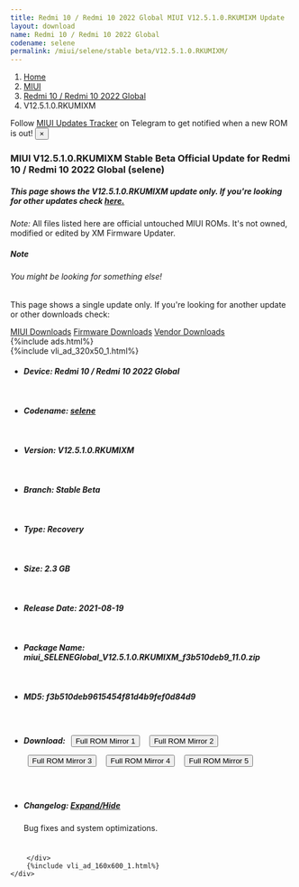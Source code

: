 ```yaml
---
title: Redmi 10 / Redmi 10 2022 Global MIUI V12.5.1.0.RKUMIXM Update
layout: download
name: Redmi 10 / Redmi 10 2022 Global
codename: selene
permalink: /miui/selene/stable beta/V12.5.1.0.RKUMIXM/
---
```

<nav aria-label="breadcrumb">
    <ol class="breadcrumb">
        <li class="breadcrumb-item"><a href="/">Home</a></li>
        <li class="breadcrumb-item"><a href="/miui/">MIUI</a></li>
        <li class="breadcrumb-item"><a href="/miui/selene/">Redmi 10 / Redmi 10 2022 Global</a></li>
        <li class="breadcrumb-item active" aria-current="page">V12.5.1.0.RKUMIXM</li>
    </ol>
</nav>
<div class="alert alert-primary alert-dismissible fade show" role="alert">
    Follow <a href="https://t.me/MIUIUpdatesTracker" class="alert-link">MIUI Updates Tracker</a> on Telegram to get
    notified when a new ROM is out!
    <button type="button" class="close" data-dismiss="alert" aria-label="Close">
        <span aria-hidden="true">&times;</span>
    </button>
</div>
<div class="col-12 mx-auto">
    <h3 class="title bg-light p-2 rounded">MIUI V12.5.1.0.RKUMIXM Stable Beta Official Update for Redmi 10 / Redmi 10 2022 Global (selene)</h3>
    <h5>This page shows the V12.5.1.0.RKUMIXM update only. If you're looking for other updates check
        <a href="/miui/selene/">here.</a></h5>
    <p><i>Note: </i>All files listed here are official untouched MIUI ROMs.
        It's not owned, modified or edited by XM Firmware Updater.</p>
    <div class="card">
        <div class="card-body">
            <h5 class="card-title">Note</h5>
            <h6 class="card-subtitle mb-2 text-muted">You might be looking for something else!</h6>
            <p class="card-text">This page shows a single update only.
                If you're looking for another update or other downloads check:</p>
            <a href="/miui/" class="card-link">MIUI Downloads</a>
            <a href="/firmware/" class="card-link">Firmware Downloads</a>
            <a href="/vendor/" class="card-link">Vendor Downloads</a>
        </div>
    </div>
    {%include ads.html%}
    <div class="row justify-content-center">
        <div class="col-10" id="downloads">
                    <div class="card card-body">
            {%include vli_ad_320x50_1.html%}
            <ul class="list-unstyled">
                <li style="padding-bottom: 10px;">
                    <h5><b>Device: </b>Redmi 10 / Redmi 10 2022 Global</h5>
                </li>
                <li style="padding-bottom: 10px;">
                    <h5><b>Codename: </b> <a href="/miui/selene/" target="_blank">selene</a> </h5>
                </li>
                <li style="padding-bottom: 10px;">
                    <h5><b>Version: </b>V12.5.1.0.RKUMIXM</h5>
                </li>
                <li style="padding-bottom: 10px;">
                    <h5><b>Branch: </b>Stable Beta</h5>
                </li>
                <li style="padding-bottom: 10px;">
                    <h5><b>Type: </b>Recovery</h5>
                </li>
                <li style="padding-bottom: 10px;">
                    <h5><b>Size: </b>2.3 GB</h5>
                </li>
                <li style="padding-bottom: 10px;">
                    <h5><b>Release Date: </b>2021-08-19</h5>
                </li>
                <li style="padding-bottom: 10px;">
                    <h5><b>Package Name: </b><span id="filename" class="text-dark">miui_SELENEGlobal_V12.5.1.0.RKUMIXM_f3b510deb9_11.0.zip</span></h5>
                </li>
                <li style="padding-bottom: 10px;">
                    <h5><b>MD5: </b><span id="md5" class="text-muted">f3b510deb9615454f81d4b9fef0d84d9</span></h5>
                </li>
                <li style="padding-bottom: 10px;">
                    <h5><b>Download: </b> <button type="button" id="download" class="btn btn-primary" style="margin: 7px;" onclick="window.open('https://cdnorg.d.miui.com/V12.5.1.0.RKUMIXM/miui_SELENEGlobal_V12.5.1.0.RKUMIXM_f3b510deb9_11.0.zip', '_blank');"><i class="fa fa-download"></i> Full ROM Mirror 1</button> <button type="button" id="download" class="btn btn-primary" style="margin: 7px;" onclick="window.open('https://bkt-sgp-miui-ota-update-alisgp.oss-ap-southeast-1.aliyuncs.com/V12.5.1.0.RKUMIXM/miui_SELENEGlobal_V12.5.1.0.RKUMIXM_f3b510deb9_11.0.zip', '_blank');"><i class="fa fa-download"></i> Full ROM Mirror 2</button> <button type="button" id="download" class="btn btn-primary" style="margin: 7px;" onclick="window.open('https://bn.d.miui.com/V12.5.1.0.RKUMIXM/miui_SELENEGlobal_V12.5.1.0.RKUMIXM_f3b510deb9_11.0.zip', '_blank');"><i class="fa fa-download"></i> Full ROM Mirror 3</button> <button type="button" id="download" class="btn btn-primary" style="margin: 7px;" onclick="window.open('https://bigota.d.miui.com/V12.5.1.0.RKUMIXM/miui_SELENEGlobal_V12.5.1.0.RKUMIXM_f3b510deb9_11.0.zip', '_blank');"><i class="fa fa-download"></i> Full ROM Mirror 4</button> <button type="button" id="download" class="btn btn-primary" style="margin: 7px;" onclick="window.open('https://hugeota.d.miui.com/V12.5.1.0.RKUMIXM/miui_SELENEGlobal_V12.5.1.0.RKUMIXM_f3b510deb9_11.0.zip', '_blank');"><i class="fa fa-download"></i> Full ROM Mirror 5</button></h5>
                </li>
                <li style="padding-bottom: 10px;">
                    <h5><b>Changelog: </b><a href="#selene_1_changelog" data-toggle="collapse" role="button"
                            aria-expanded="false" aria-controls="selene_1_changelog"> <i class="fa fa-arrow-down"
                                aria-hidden="true"></i> Expand/Hide</a></h5>
                    <div class="collapse" id="selene_1_changelog">
                        <p id="changelog_text">Bug fixes and system optimizations.</p>
                    </div>
                </li>
            </ul>
        </div>

        </div>
        {%include vli_ad_160x600_1.html%}
    </div>
</div>
